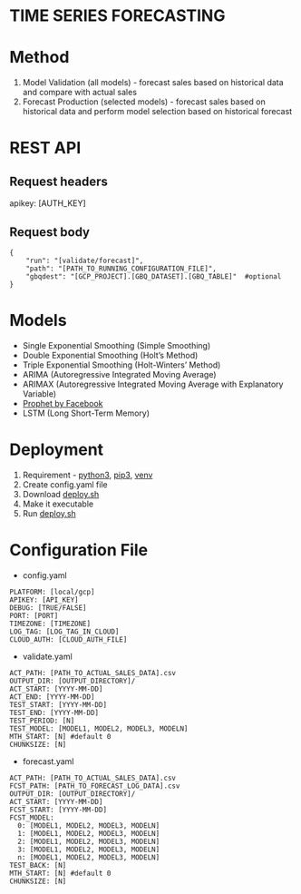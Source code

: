 # TIME SERIES FORECASTING

# Method
1. Model Validation (all models) - forecast sales based on historical data and compare with actual sales
2. Forecast Production (selected models) - forecast sales based on historical data and perform model selection based on historical forecast

# REST API
## Request headers
apikey: [AUTH_KEY]

## Request body
```
{
	"run": "[validate/forecast]",
	"path": "[PATH_TO_RUNNING_CONFIGURATION_FILE]",
	"gbqdest": "[GCP_PROJECT].[GBQ_DATASET].[GBQ_TABLE]"  #optional
}
```

# Models
- Single Exponential Smoothing (Simple Smoothing)
- Double Exponential Smoothing (Holt’s Method)
- Triple Exponential Smoothing (Holt-Winters’ Method)
- ARIMA (Autoregressive Integrated Moving Average)
- ARIMAX (Autoregressive Integrated Moving Average with Explanatory Variable)
- [Prophet by Facebook](https://facebook.github.io/prophet/)
- LSTM (Long Short-Term Memory)

# Deployment
1. Requirement - [python3](https://www.python.org/), [pip3](https://docs.python.org/3/installing/index.html), [venv](https://docs.python.org/3/tutorial/venv.html)
2. Create config.yaml file
3. Download [deploy.sh](deploy.sh)
4. Make it executable
5. Run [deploy.sh](deploy.sh)

# Configuration File
- config.yaml
```
PLATFORM: [local/gcp]
APIKEY: [API_KEY]
DEBUG: [TRUE/FALSE]
PORT: [PORT]
TIMEZONE: [TIMEZONE]
LOG_TAG: [LOG_TAG_IN_CLOUD]
CLOUD_AUTH: [CLOUD_AUTH_FILE]
```

- validate.yaml
```
ACT_PATH: [PATH_TO_ACTUAL_SALES_DATA].csv
OUTPUT_DIR: [OUTPUT_DIRECTORY]/
ACT_START: [YYYY-MM-DD]
ACT_END: [YYYY-MM-DD]
TEST_START: [YYYY-MM-DD]
TEST_END: [YYYY-MM-DD]
TEST_PERIOD: [N]
TEST_MODEL: [MODEL1, MODEL2, MODEL3, MODELN]
MTH_START: [N] #default 0
CHUNKSIZE: [N]
```

- forecast.yaml
```
ACT_PATH: [PATH_TO_ACTUAL_SALES_DATA].csv
FCST_PATH: [PATH_TO_FORECAST_LOG_DATA].csv
OUTPUT_DIR: [OUTPUT_DIRECTORY]/
ACT_START: [YYYY-MM-DD]
FCST_START: [YYYY-MM-DD]
FCST_MODEL:
  0: [MODEL1, MODEL2, MODEL3, MODELN]
  1: [MODEL1, MODEL2, MODEL3, MODELN]
  2: [MODEL1, MODEL2, MODEL3, MODELN]
  3: [MODEL1, MODEL2, MODEL3, MODELN]
  n: [MODEL1, MODEL2, MODEL3, MODELN]
TEST_BACK: [N]
MTH_START: [N] #default 0
CHUNKSIZE: [N]
```
